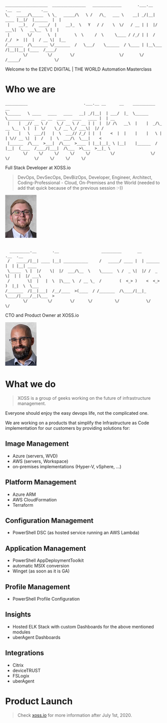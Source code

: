 ```
___________________  _______________   _____________       .___.__       .__  __         .__
\_   _____/\_____  \ \_   _____/\   \ /   /\_   ___ \    __| _/|__| ____ |__|/  |______  |  |  
 |    __)_  /  ____/  |    __)_  \   Y   / /    \  \/   / __ | |  |/ ___\|  \   __\__  \ |  |  
 |        \/       \  |        \  \     /  \     \____ / /_/ | |  / /_/  >  ||  |  / __ \|  |__
/_______  /\_______ \/_______  /   \___/    \______  / \____ | |__\___  /|__||__| (____  /____/
        \/         \/        \/                    \/       \/   /_____/               \/
```

Welcome to the E2EVC DIGITAL | THE WORLD Automation Masterclass

# Who we are

```
__________                         .___.__ __      __    __________                                           __
\______   \ ____   ____   ____   __| _/|__|  | ___/  |_  \______   \____________   __ __  ____   ____   ____ |  | __
 |    |  _// __ \ /    \_/ __ \ / __ | |  |  |/ /\   __\  |    |  _/\_  __ \__  \ |  |  \/    \_/ __ \_/ ___\|  |/ /
 |    |   \  ___/|   |  \  ___// /_/ | |  |    <  |  |    |    |   \ |  | \// __ \|  |  /   |  \  ___/\  \___|    <
 |______  /\___  >___|  /\___  >____ | |__|__|_ \ |__|    |______  / |__|  (____  /____/|___|  /\___  >\___  >__|_ \
        \/     \/     \/     \/     \/         \/                \/             \/           \/     \/     \/     \/
```
Full Stack Developer at XOSS.io

 > DevOps, DevSecOps, DevBizOps, Developer, Engineer, Architect, Coding-Professional - Cloud, On-Premises and the World (needed to add that quick because of the previous session :-))

![Benedikt](img/benedikt.jpg)

```

  _________.__       .__                   _________       __         .__  .__
 /   _____/|__| ____ |__| ___________     /   _____/ ____ |  | ______ |  | |__| ____  
 \_____  \ |  |/    \|  |/  ___/\__  \    \_____  \ /  _ \|  |/ /  _ \|  | |  |/ ___\
 /        \|  |   |  \  |\___ \  / __ \_  /        (  <_> )    <  <_> )  |_|  \  \___
/_______  /|__|___|  /__/____  >(____  / /_______  /\____/|__|_ \____/|____/__|\___  >
        \/         \/        \/      \/          \/            \/                  \/

```
CTO and Product Owner at XOSS.io

![Sinisa](img/sinisa.jpg)

# What we do

> XOSS is a group of geeks working on the future of infrastructure management.

Everyone should enjoy the easy devops life, not the complicated one.

We are working on a products that simplify the Infrastructure as Code implementation for our customers by providing solutions for:

## Image Management

- Azure (servers, WVD)
- AWS (servers, Workspace)
- on-premises implementations (Hyper-V, vSphere, ...)

## Platform Management

- Azure ARM
- AWS CloudFormation
- Terraform

## Configuration Management

- PowerShell DSC (as hosted service running an AWS Lambda)

## Application Management

- PowerShell AppDeploymentToolkit
- automatic MSIX conversion
- Winget (as soon as it is GA)

## Profile Management

- PowerShell Profile Configuration

## Insights

- Hosted ELK Stack with custom Dashboards for the above mentioned modules
- uberAgent Dashboards

## Integrations

- Citrix
- deviceTRUST
- FSLogix
- uberAgent

# Product Launch

> Check [xoss.io](https://xoss.io) for more information after July 1st, 2020.
